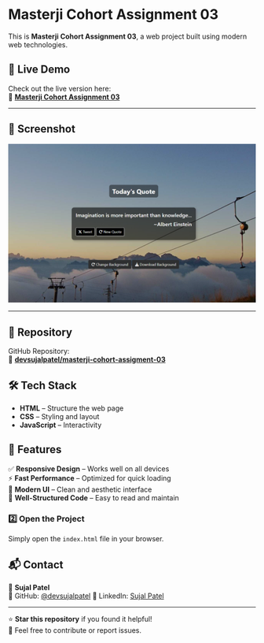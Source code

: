 # Masterji Cohort Assignment 03

This is **Masterji Cohort Assignment 03**, a web project built using modern web technologies.

## 🚀 Live Demo

Check out the live version here:\
🔗 [**Masterji Cohort Assignment 03**](https://masterji-cohort-assigment-03.vercel.app/)

---

## 📸 Screenshot
![Project Screenshot](./Screenshot%202025-03-19%20174519.png)

---

## 📂 Repository

GitHub Repository:\
🔗 [**devsujalpatel/masterji-cohort-assigment-03**](https://github.com/devsujalpatel/masterji-cohort-assigment-03)

## 🛠️ Tech Stack

- **HTML** – Structure the web page
- **CSS** – Styling and layout
- **JavaScript** – Interactivity

## 📌 Features

✅ **Responsive Design** – Works well on all devices\
⚡ **Fast Performance** – Optimized for quick loading\
🎨 **Modern UI** – Clean and aesthetic interface\
📜 **Well-Structured Code** – Easy to read and maintain

### 2️⃣ Open the Project

Simply open the `index.html` file in your browser.

## 📬 Contact

👤 **Sujal Patel**\
🔗 GitHub: [@devsujalpatel](https://github.com/devsujalpatel)
🔗 LinkedIn: [Sujal Patel](https://linkedin.com/in/devsujal)

---

⭐ **Star this repository** if you found it helpful!\
📩 Feel free to contribute or report issues.

